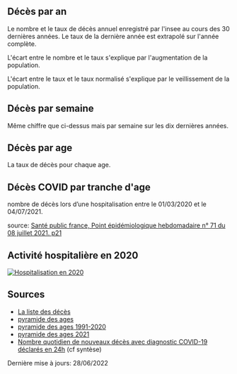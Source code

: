 ---
---

<script src="https://cdn.jsdelivr.net/npm/chart.js@2.8.0"></script>
<script src="https://cdn.jsdelivr.net/npm/chartjs-plugin-datasource@0.1.0"></script>
<script src="main.js"></script>
<style>
#main_content {
    max-width: fit-content;
</style>


## Décès par an
<div><canvas id="DecesParAn"></canvas></div>
	
Le nombre et le taux de décès annuel enregistré par l'insee au cours des 30 dernières années. Le taux de la dernière année est extrapolé sur l'année complète.

L'écart entre le nombre et le taux s'explique par l'augmentation de la population.

L'écart entre le taux et le taux normalisé s'explique par le veillissement de la population.

	
## Décès par semaine
<div><canvas id="DecesParSemaine"></canvas></div>
	
Même chiffre que ci-dessus mais par semaine sur les dix dernières années.

## Décès par age
<div><canvas id="DecesParAge"></canvas></div>
	
La taux de décès pour chaque age.

## Décès COVID par tranche d'age
<div><canvas id="DecesCovidParAge"></canvas></div>

nombre de décès lors d’une hospitalisation entre le 01/03/2020 et le 04/07/2021.

source: [Santé public france, Point épidémiologique hebdomadaire n° 71 du 08 juillet 2021. p21](https://www.santepubliquefrance.fr/content/download/358653/3091329)

## Activité hospitalière en 2020
[![Hospitalisation en 2020](/images/Hospitalisation2020.png)](https://www.scansante.fr/applications/analyse-activite-nationale)

## Sources

- [La liste des décès](https://www.data.gouv.fr/fr/datasets/fichier-des-personnes-decedees/)
- [pyramide des ages](https://www.insee.fr/fr/outil-interactif/5014911/pyramide.htm)
- [pyramide des ages 1991-2020](https://www.insee.fr/fr/statistiques/3312958)
- [pyramide des ages 2021](https://www.insee.fr/fr/statistiques/2381472#graphique-figure1)
- [Nombre quotidien de nouveaux décès avec diagnostic COVID-19 déclarés en 24h](https://geodes.santepubliquefrance.fr/#c=indicator&i=covid_hospit_incid.incid_dc&s=2021-07-19&t=a01&view=map2) (cf syntèse)


Dernière mise à jours: 28/06/2022
